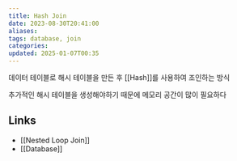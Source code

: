```yaml
---
title: Hash Join
date: 2023-08-30T20:41:00
aliases: 
tags: database, join
categories: 
updated: 2025-01-07T00:35
---
```


데이터 테이블로 해시 테이블을 만든 후 [[Hash]]를 사용하여 조인하는 방식

추가적인 해시 테이블을 생성해야하기 때문에 메모리 공간이 많이 필요하다

## Links

- [[Nested Loop Join]]
- [[Database]]
